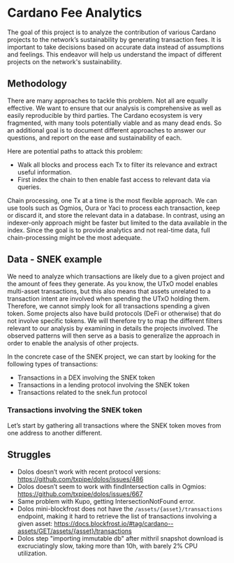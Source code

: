 # Cardano Fee Analytics

The goal of this project is to analyze the contribution of various Cardano projects to the network’s sustainability by generating transaction fees.
It is important to take decisions based on accurate data instead of assumptions and feelings.
This endeavor will help us understand the impact of different projects on the network's sustainability.

## Methodology

There are many approaches to tackle this problem.
Not all are equally effective.
We want to ensure that our analysis is comprehensive as well as easily reproducible by third parties.
The Cardano ecosystem is very fragmented, with many tools potentially viable and as many dead ends.
So an additional goal is to document different approaches to answer our questions, and report on the ease and sustainability of each.

Here are potential paths to attack this problem:
- Walk all blocks and process each Tx to filter its relevance and extract useful information.
- First index the chain to then enable fast access to relevant data via queries.

Chain processing, one Tx at a time is the most flexible approach.
We can use tools such as Ogmios, Oura or Yaci to process each transaction, keep or discard it, and store the relevant data in a database.
In contrast, using an indexer-only approach might be faster but limited to the data available in the index.
Since the goal is to provide analytics and not real-time data, full chain-processing might be the most adequate.

## Data - SNEK example

We need to analyze which transactions are likely due to a given project and the amount of fees they generate.
As you know, the UTxO model enables multi-asset transactions, but this also means that assets unrelated to a transaction intent are involved when spending the UTxO holding them.
Therefore, we cannot simply look for all transactions spending a given token.
Some projects also have build protocols (DeFi or otherwise) that do not involve specific tokens.
We will therefore try to map the different filters relevant to our analysis by examining in details the projects involved.
The observed patterns will then serve as a basis to generalize the approach in order to enable the analysis of other projects.

In the concrete case of the SNEK project, we can start by looking for the following types of transactions:

- Transactions in a DEX involving the SNEK token
- Transactions in a lending protocol involving the SNEK token
- Transactions related to the snek.fun protocol

### Transactions involving the SNEK token

Let’s start by gathering all transactions where the SNEK token moves from one address to another different.


## Struggles

- Dolos doesn’t work with recent protocol versions: https://github.com/txpipe/dolos/issues/486
- Dolos doesn’t seem to work with findIntersection calls in Ogmios: https://github.com/txpipe/dolos/issues/667
- Same problem with Kupo, getting IntersectionNotFound error.
- Dolos mini-blockfrost does not have the `/assets/{asset}/transactions` endpoint, making it hard to retrieve the list of transactions involving a given asset: https://docs.blockfrost.io/#tag/cardano--assets/GET/assets/{asset}/transactions
- Dolos step "importing immutable db" after mithril snapshot download is excruciatingly slow, taking more than 10h, with barely 2% CPU utilization.
